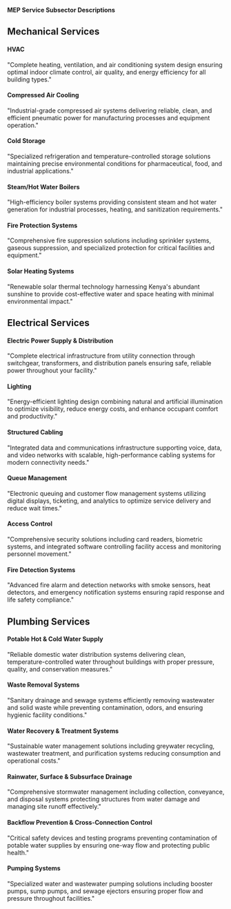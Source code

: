 **MEP Service Subsector Descriptions**

## Mechanical Services

#### HVAC

"Complete heating, ventilation, and air conditioning system design ensuring optimal indoor climate control, air quality, and energy efficiency for all building types."

#### Compressed Air Cooling

"Industrial-grade compressed air systems delivering reliable, clean, and efficient pneumatic power for manufacturing processes and equipment operation."

#### Cold Storage

"Specialized refrigeration and temperature-controlled storage solutions maintaining precise environmental conditions for pharmaceutical, food, and industrial applications."

#### Steam/Hot Water Boilers

"High-efficiency boiler systems providing consistent steam and hot water generation for industrial processes, heating, and sanitization requirements."

#### Fire Protection Systems

"Comprehensive fire suppression solutions including sprinkler systems, gaseous suppression, and specialized protection for critical facilities and equipment."

#### Solar Heating Systems

"Renewable solar thermal technology harnessing Kenya's abundant sunshine to provide cost-effective water and space heating with minimal environmental impact."

## Electrical Services

#### Electric Power Supply & Distribution

"Complete electrical infrastructure from utility connection through switchgear, transformers, and distribution panels ensuring safe, reliable power throughout your facility."

#### Lighting

"Energy-efficient lighting design combining natural and artificial illumination to optimize visibility, reduce energy costs, and enhance occupant comfort and productivity."

#### Structured Cabling

"Integrated data and communications infrastructure supporting voice, data, and video networks with scalable, high-performance cabling systems for modern connectivity needs."

#### Queue Management

"Electronic queuing and customer flow management systems utilizing digital displays, ticketing, and analytics to optimize service delivery and reduce wait times."

#### Access Control

"Comprehensive security solutions including card readers, biometric systems, and integrated software controlling facility access and monitoring personnel movement."

#### Fire Detection Systems

"Advanced fire alarm and detection networks with smoke sensors, heat detectors, and emergency notification systems ensuring rapid response and life safety compliance."

## Plumbing Services

#### Potable Hot & Cold Water Supply

"Reliable domestic water distribution systems delivering clean, temperature-controlled water throughout buildings with proper pressure, quality, and conservation measures."

#### Waste Removal Systems

"Sanitary drainage and sewage systems efficiently removing wastewater and solid waste while preventing contamination, odors, and ensuring hygienic facility conditions."

#### Water Recovery & Treatment Systems

"Sustainable water management solutions including greywater recycling, wastewater treatment, and purification systems reducing consumption and operational costs."

#### Rainwater, Surface & Subsurface Drainage

"Comprehensive stormwater management including collection, conveyance, and disposal systems protecting structures from water damage and managing site runoff effectively."

#### Backflow Prevention & Cross-Connection Control

"Critical safety devices and testing programs preventing contamination of potable water supplies by ensuring one-way flow and protecting public health."

#### Pumping Systems

"Specialized water and wastewater pumping solutions including booster pumps, sump pumps, and sewage ejectors ensuring proper flow and pressure throughout facilities."
